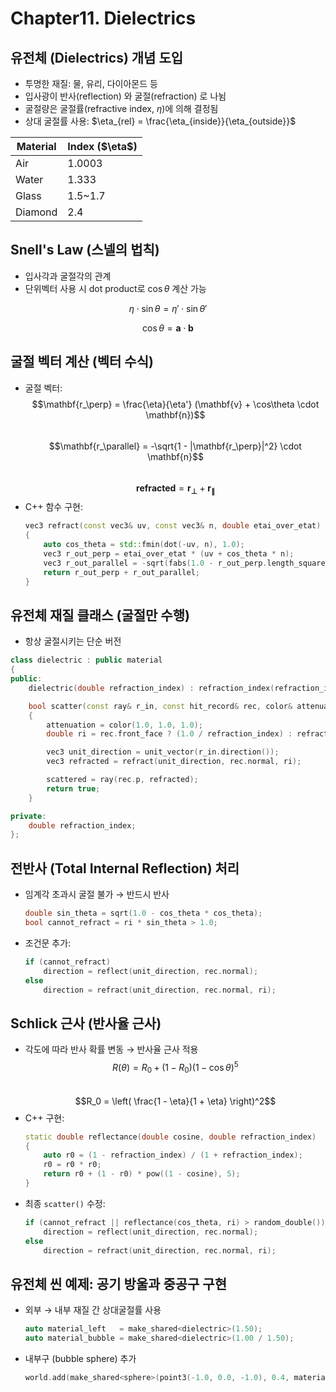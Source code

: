 # Chapter11. Dielectrics

## 유전체 (Dielectrics) 개념 도입
- 투명한 재질: 물, 유리, 다이아몬드 등
- 입사광이 반사(reflection) 와 굴절(refraction) 로 나뉨
- 굴절량은 굴절률(refractive index, $\eta$)에 의해 결정됨
- 상대 굴절률 사용: $\eta_{rel} = \frac{\eta_{inside}}{\eta_{outside}}$

| Material | Index (\$\eta\$) |
| -------- | ---------------- |
| Air      | 1.0003           |
| Water    | 1.333            |
| Glass    | 1.5\~1.7         |
| Diamond  | 2.4              |

## Snell's Law (스넬의 법칙)

- 입사각과 굴절각의 관계
- 단위벡터 사용 시 dot product로 $\cos \theta$ 계산 가능

$$\eta \cdot \sin \theta = \eta' \cdot \sin \theta'$$

$$\cos \theta = \mathbf{a} \cdot \mathbf{b}$$


## 굴절 벡터 계산 (벡터 수식)
- 굴절 벡터:
    $$\mathbf{r_\perp} = \frac{\eta}{\eta'} (\mathbf{v} + \cos\theta \cdot \mathbf{n})$$  
    $$\mathbf{r_\parallel} = -\sqrt{1 - |\mathbf{r_\perp}|^2} \cdot \mathbf{n}$$  
    $$\mathbf{refracted} = \mathbf{r_\perp} + \mathbf{r_\parallel}$$  
- C++ 함수 구현:
    ```CPP
    vec3 refract(const vec3& uv, const vec3& n, double etai_over_etat) 
    {
        auto cos_theta = std::fmin(dot(-uv, n), 1.0);
        vec3 r_out_perp = etai_over_etat * (uv + cos_theta * n);
        vec3 r_out_parallel = -sqrt(fabs(1.0 - r_out_perp.length_squared())) * n;
        return r_out_perp + r_out_parallel;
    }
    ```

## 유전체 재질 클래스 (굴절만 수행)
- 항상 굴절시키는 단순 버전
```CPP
class dielectric : public material 
{
public:
    dielectric(double refraction_index) : refraction_index(refraction_index) {}

    bool scatter(const ray& r_in, const hit_record& rec, color& attenuation, ray& scattered) const override 
    {
        attenuation = color(1.0, 1.0, 1.0);
        double ri = rec.front_face ? (1.0 / refraction_index) : refraction_index;

        vec3 unit_direction = unit_vector(r_in.direction());
        vec3 refracted = refract(unit_direction, rec.normal, ri);

        scattered = ray(rec.p, refracted);
        return true;
    }

private:
    double refraction_index;
};
```

## 전반사 (Total Internal Reflection) 처리
- 임계각 초과시 굴절 불가 → 반드시 반사
    ```CPP
    double sin_theta = sqrt(1.0 - cos_theta * cos_theta);
    bool cannot_refract = ri * sin_theta > 1.0;
    ```
- 조건문 추가:
    ```CPP
    if (cannot_refract)
        direction = reflect(unit_direction, rec.normal);
    else
        direction = refract(unit_direction, rec.normal, ri);
    ```

## Schlick 근사 (반사율 근사)
- 각도에 따라 반사 확률 변동 → 반사율 근사 적용
    $$R(\theta) = R_0 + (1 - R_0)(1 - \cos\theta)^5$$  
    $$R_0 = \left( \frac{1 - \eta}{1 + \eta} \right)^2$$  
- C++ 구현:
    ```CPP
    static double reflectance(double cosine, double refraction_index) 
    {
        auto r0 = (1 - refraction_index) / (1 + refraction_index);
        r0 = r0 * r0;
        return r0 + (1 - r0) * pow((1 - cosine), 5);
    }
    ```
- 최종 `scatter()` 수정:
    ```CPP
    if (cannot_refract || reflectance(cos_theta, ri) > random_double())
        direction = reflect(unit_direction, rec.normal);
    else
        direction = refract(unit_direction, rec.normal, ri);
    ```

## 유전체 씬 예제: 공기 방울과 중공구 구현

- 외부 → 내부 재질 간 상대굴절률 사용
    ```CPP
    auto material_left   = make_shared<dielectric>(1.50);
    auto material_bubble = make_shared<dielectric>(1.00 / 1.50);
    ```
- 내부구 (bubble sphere) 추가
    ```CPP
    world.add(make_shared<sphere>(point3(-1.0, 0.0, -1.0), 0.4, material_bubble));
    ```
